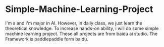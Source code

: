 # Simple-Machine-Learning-Project
I'm a  and i'm major in AI. However, in daily class, we just learn the theoretical knowledge. To increase hands-on ability, i will do some simple machine learning project. These all projects are from baidu ai studio. The Framework is paddlepaddle form baidu.
